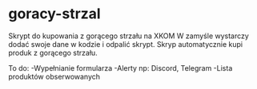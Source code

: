 # goracy-strzal
Skrypt do kupowania z gorącego strzału na XKOM
W zamyśle wystarczy dodać swoje dane w kodzie i odpalić skrypt.
Skryp automatycznie kupi produk z gorącego strzału. 


To do:
-Wypełnianie formularza
-Alerty np: Discord, Telegram
-Lista produktów obserwowanych 
